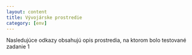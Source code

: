 ```yaml
---
layout: content
title: Vývojárske prostredie
category: [env]
---
```


Nasledujúce odkazy obsahujú opis prostredia, na ktorom bolo testované zadanie 1
